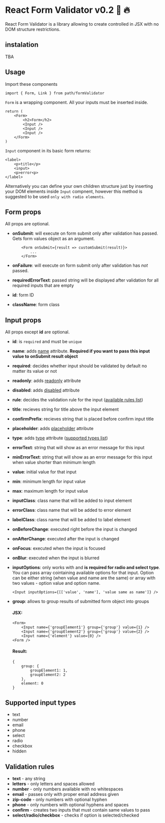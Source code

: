 # React Form Validator v0.2 :ocean: :fire:

React Form Validator is a library allowing to create controlled in JSX with no DOM structure restrictions.

## instalation

TBA

## Usage

Import these components
```
import { Form, Link } from path/formValidator
```

`Form` is a wrapping component. All your inputs must be inserted inside.
```
return (
    <Form>
        <h2>Form</h2>
        <Input />
        <Input />
        <Input />
    </Form>
)
```

`Input` component in its basic form returns:
```
<label>
    <p>title</p>
    <input>
    <p>error<p>
</label>
``` 

Alternatively you can define your own children structure just by inserting your DOM elements inside `Input` compnent, however this method is suggested to be used `only with radio elements`.

## Form props
All props are optional.

* **onSubmit**: will execute on form submit only after validation has passed. Gets form values object as an argument.
    ```
        <Form onSubmit={result => customSubmit(result)}>
            ...
        </Form>
    ```

* **onFailure**: will execute on form submit only after validation has *not* passed.
* **requiredErrorText**: passed string will be displayed after validation for all required inputs that are empty
* **id**: form ID
* **className**: form class

## Input props
All props except **id** are optional.

* **id**: is `required` and must be `unique`
* **name**: adds [name](https://www.w3schools.com/TAGS/att_input_name.asp) attribute. **Required if you want to pass this input value to onSubmit result object**
* **required**: decides whether input should be validated by default no matter its value or not
* **readonly**: adds [readonly](https://www.w3schools.com/tags/att_input_readonly.asp) attribute
* **disabled**: adds [disabled](https://www.w3schools.com/tags/att_input_disabled.asp) attribute
* **rule**: decides the validation rule for the input ([available rules list](#validation-rules))
* **title**: recieves string for title above the input element
* **confirmPrefix**: recieves string that is placed before confirm input title 
* **placeholder**: adds [placeholder](https://www.w3schools.com/tags/att_input_placeholder.asp) attribute
* **type**: adds [type](https://www.w3schools.com/html/html_form_input_types.asp) attribute ([supported types list](#supported-input-types))
* **errorText**: string that will show as an error message for this input
* **minErrorText**: string that will show as an error message for this input when value shorter than minimum length
* **value**: initial value for that input
* **min**: minimum length for input value
* **max**: maximum length for input value
* **inputClass**: class name that will be added to input element
* **errorClass**: class name that will be added to error element
* **labelClass**: class name that will be added to label element
* **onBeforeChange**: executed right before the input is changed
* **onAfterChange**: executed after the input is changed
* **onFocus**: executed when the input is focused
* **onBlur**: executed when the input is blurred
* **inputOptions**: only works with and **is required for radio and select type**. You can pass array cointaining available options for that input. Option can be either string (when value and name are the same) or array with two values - option value and option name.

    ```
    <Input inputOptions={[['value', 'name'], 'value same as name']} />
    ```

* **group**: allows to group results of submitted form object into groups

    #### JSX:
    ```
    <Form>
        <Input name={'groupElement1'} group={'group'} value={1} />
        <Input name={'groupElement2'} group={'group'} value={2} />
        <Input name={'element'} value={0} />
    <Form />
    ```

    #### Result:
    ```
    {
        group: {
            groupElement1: 1,
            groupElement2: 2
        },
        element: 0
    }
    ```

## Supported input types

* text
* number
* email
* phone
* select
* radio
* checkbox
* hidden

## Validation rules

* **text** - any string
* **letters** - only letters and spaces allowed
* **number** - only numbers available with no whitespaces
* **email** - passes only with proper email address given
* **zip-code** - only numbers with optional hyphen
* **phone** - only numbers with optional hyphens and spaces
* **confirm** - creates two inputs that must contain same values to pass
* **select/radio/checkbox** - checks if option is selected/checked